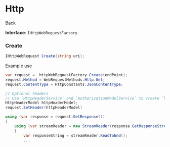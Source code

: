 # Http

[Back](../../../../)

**Interface**: `IHttpWebRequestFactory`

### Create

```c#
IHttpWebRequest Create(string uri);
```

Example use

```c#
var request = _httpWebRequestFactory.Create(endPoint);
request.Method = WebRequestMethods.Http.Get;
request.ContentType = HttpConstants.JsonContentType;

// Optional headers
// Use `HttpHeaderService` and `AuthorizationModelService` to create `httpHeaderModel`
HttpHeaderModel httpHeaderModel;
request.SetHeader(httpHeaderModel)

using (var response = request.GetResponse())
{
    using (var streamReader = new StreamReader(response.GetResponseStream()))
    {
        var responseString = streamReader.ReadToEnd();
		...
```

